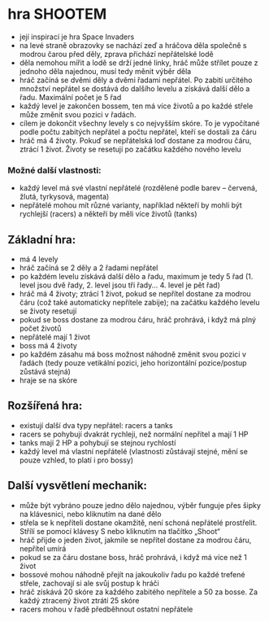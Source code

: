 # hra SHOOTEM
- její inspirací je hra Space Invaders
- na levé straně obrazovky se nachází zeď a hráčova děla společně s modrou čarou před děly, zprava přichází nepřátelské lodě
-	děla nemohou mířit a lodě se drží jedné linky, hráč může střílet pouze z jednoho děla najednou, musí tedy měnit výběr děla
-	hráč začíná se dvěmi děly a dvěmi řadami nepřátel. Po zabití určitého množství nepřátel se dostává do dalšího levelu a získává další dělo a řadu. Maximální počet je 5 řad
-	každý level je zakončen bossem, ten má více životů a po každé střele může změnit svou pozici v řadách.
-	cílem je dokončit všechny levely s co nejvyšším skóre. To je vypočítané podle počtu zabitých nepřátel a počtu nepřátel, kteří se dostali za čáru
-	hráč má 4 životy. Pokuď se nepřátelská loď dostane za modrou čáru, ztrácí 1 život. Životy se resetují po začátku každého nového levelu

### Možné další vlastnosti:
-	každý level má své vlastní nepřátelé (rozdělené podle barev – červená, žlutá, tyrkysová, magenta)
-	nepřátelé mohou mít různé varianty, například někteří by mohli být rychlejší (racers) a někteří by měli více životů (tanks)

## Základní hra:
- má 4 levely
- hráč začíná se 2 děly a 2 řadami nepřátel
- po každém levelu získává další dělo a řadu, maximum je tedy 5 řad (1. level jsou dvě řady, 2. level jsou tři řady... 4. level je pět řad)
- hráč má 4 životy; ztrácí 1 život, pokud se nepřítel dostane za modrou čáru (což také automaticky nepřítele zabije); na začátku každého levelu se životy resetují
- pokud se boss dostane za modrou čáru, hráč prohrává, i když má plný počet životů
- nepřátelé mají 1 život
- boss má 4 životy
- po každém zásahu má boss možnost náhodně změnit svou pozici v řadách (tedy pouze vetikální pozici, jeho horizontální pozice/postup zůstává stejná)
- hraje se na skóre

## Rozšířená hra:
- existují další dva typy nepřátel: racers a tanks
- racers se pohybují dvakrát rychleji, než normální nepřítel a mají 1 HP
- tanks mají 2 HP a pohybují se stejnou rychlostí
- každý level má vlastní nepřátelé (vlastnosti zůstávají stejné, mění se pouze vzhled, to platí i pro bossy)

## Další vysvětlení mechanik:
-	může být vybráno pouze jedno dělo najednou, výběr funguje přes šipky na klávesnici, nebo kliknutím na dané dělo
-	střela se k nepříteli dostane okamžitě, není schoná nepřátelé prostřelit. Střílí se pomocí klávesy S nebo kliknutím na tlačítko „Shoot“
-	hráč přijde o jeden život, jakmile se nepřítel dostane za modrou čáru, nepřítel umírá
-	pokud se za čáru dostane boss, hráč prohrává, i když má více než 1 život
-	bossové mohou náhodně přejít na jakoukoliv řadu po každé trefené střele, zachovají si ale svůj postup k hráči
-	hráč získává 20 skóre za každého zabitého nepřítele a 50 za bosse. Za každý ztracený život ztrátí 25 skóre
- racers mohou v řadě předběhnout ostatní nepřátele

